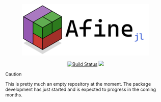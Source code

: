 <p align = "center">
    <img src = "resources/logo/logo.svg" alt = "feris logo" width = "400px">
</p>


<div align = "center">

[![Build Status](https://github.com/schmaeke/Afine.jl/actions/workflows/CI.yml/badge.svg?branch=main)](https://github.com/schmaeke/Afine.jl/actions/workflows/CI.yml?query=branch%3Amain) [![](https://img.shields.io/badge/docs-dev-orange.svg)](https://afine.dev/dev/)

</div>


> [!CAUTION]
> This is pretty much an empty repository at the moment. The package development has just started and is expected to progress in the coming months.
